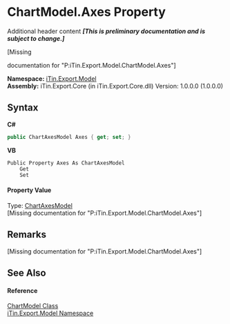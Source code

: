 # ChartModel.Axes Property 
Additional header content _**\[This is preliminary documentation and is subject to change.\]**_

\[Missing <summary> documentation for "P:iTin.Export.Model.ChartModel.Axes"\]

**Namespace:**&nbsp;<a href="ef57ffcc-e95e-b212-5a46-9aa6f5a3511f">iTin.Export.Model</a><br />**Assembly:**&nbsp;iTin.Export.Core (in iTin.Export.Core.dll) Version: 1.0.0.0 (1.0.0.0)

## Syntax

**C#**<br />
``` C#
public ChartAxesModel Axes { get; set; }
```

**VB**<br />
``` VB
Public Property Axes As ChartAxesModel
	Get
	Set
```


#### Property Value
Type: <a href="1d8547ce-0270-dd2c-e0e4-007ddc9c007c">ChartAxesModel</a><br />\[Missing <value> documentation for "P:iTin.Export.Model.ChartModel.Axes"\]

## Remarks
\[Missing <remarks> documentation for "P:iTin.Export.Model.ChartModel.Axes"\]

## See Also


#### Reference
<a href="a8ddbbae-39bf-79b5-58c6-02bf57059871">ChartModel Class</a><br /><a href="ef57ffcc-e95e-b212-5a46-9aa6f5a3511f">iTin.Export.Model Namespace</a><br />